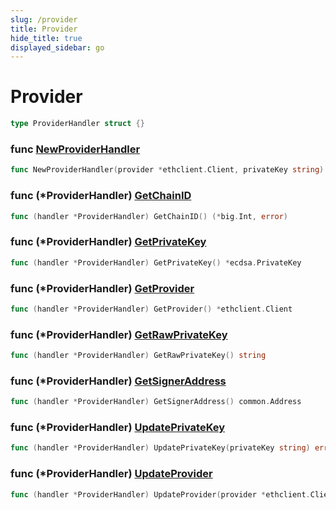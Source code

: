```yaml
---
slug: /provider
title: Provider
hide_title: true
displayed_sidebar: go
---
```


# Provider

```go
type ProviderHandler struct {}
```

### func [NewProviderHandler](https://github.com/thirdweb-dev/go-sdk/blob/main/thirdweb/provider_handler.go#L22)

```go
func NewProviderHandler(provider *ethclient.Client, privateKey string) (*ProviderHandler, error)
```

### func \(\*ProviderHandler\) [GetChainID](https://github.com/thirdweb-dev/go-sdk/blob/main/thirdweb/provider_handler.go#L64)

```go
func (handler *ProviderHandler) GetChainID() (*big.Int, error)
```

### func \(\*ProviderHandler\) [GetPrivateKey](https://github.com/thirdweb-dev/go-sdk/blob/main/thirdweb/provider_handler.go#L60)

```go
func (handler *ProviderHandler) GetPrivateKey() *ecdsa.PrivateKey
```

### func \(\*ProviderHandler\) [GetProvider](https://github.com/thirdweb-dev/go-sdk/blob/main/thirdweb/provider_handler.go#L48)

```go
func (handler *ProviderHandler) GetProvider() *ethclient.Client
```

### func \(\*ProviderHandler\) [GetRawPrivateKey](https://github.com/thirdweb-dev/go-sdk/blob/main/thirdweb/provider_handler.go#L56)

```go
func (handler *ProviderHandler) GetRawPrivateKey() string
```

### func \(\*ProviderHandler\) [GetSignerAddress](https://github.com/thirdweb-dev/go-sdk/blob/main/thirdweb/provider_handler.go#L52)

```go
func (handler *ProviderHandler) GetSignerAddress() common.Address
```

### func \(\*ProviderHandler\) [UpdatePrivateKey](https://github.com/thirdweb-dev/go-sdk/blob/main/thirdweb/provider_handler.go#L40)

```go
func (handler *ProviderHandler) UpdatePrivateKey(privateKey string) error
```

### func \(\*ProviderHandler\) [UpdateProvider](https://github.com/thirdweb-dev/go-sdk/blob/main/thirdweb/provider_handler.go#L36)

```go
func (handler *ProviderHandler) UpdateProvider(provider *ethclient.Client)
```
